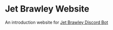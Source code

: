 # Jet Brawley Website
An introduction website for <a href="https://github.com/BotStudios/Jet-Brawley">Jet Brawley Discord Bot</a>
